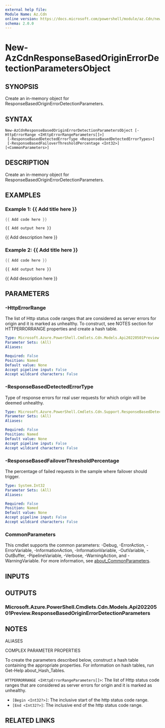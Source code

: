 ```yaml
---
external help file:
Module Name: Az.Cdn
online version: https://docs.microsoft.com/powershell/module/az.Cdn/new-AzCdnResponseBasedOriginErrorDetectionParametersObject
schema: 2.0.0
---
```


# New-AzCdnResponseBasedOriginErrorDetectionParametersObject

## SYNOPSIS
Create an in-memory object for ResponseBasedOriginErrorDetectionParameters.

## SYNTAX

```
New-AzCdnResponseBasedOriginErrorDetectionParametersObject [-HttpErrorRange <IHttpErrorRangeParameters[]>]
 [-ResponseBasedDetectedErrorType <ResponseBasedDetectedErrorTypes>]
 [-ResponseBasedFailoverThresholdPercentage <Int32>] [<CommonParameters>]
```

## DESCRIPTION
Create an in-memory object for ResponseBasedOriginErrorDetectionParameters.

## EXAMPLES

### Example 1: {{ Add title here }}
```powershell
{{ Add code here }}
```

```output
{{ Add output here }}
```

{{ Add description here }}

### Example 2: {{ Add title here }}
```powershell
{{ Add code here }}
```

```output
{{ Add output here }}
```

{{ Add description here }}

## PARAMETERS

### -HttpErrorRange
The list of Http status code ranges that are considered as server errors for origin and it is marked as unhealthy.
To construct, see NOTES section for HTTPERRORRANGE properties and create a hash table.

```yaml
Type: Microsoft.Azure.PowerShell.Cmdlets.Cdn.Models.Api20220501Preview.IHttpErrorRangeParameters[]
Parameter Sets: (All)
Aliases:

Required: False
Position: Named
Default value: None
Accept pipeline input: False
Accept wildcard characters: False
```

### -ResponseBasedDetectedErrorType
Type of response errors for real user requests for which origin will be deemed unhealthy.

```yaml
Type: Microsoft.Azure.PowerShell.Cmdlets.Cdn.Support.ResponseBasedDetectedErrorTypes
Parameter Sets: (All)
Aliases:

Required: False
Position: Named
Default value: None
Accept pipeline input: False
Accept wildcard characters: False
```

### -ResponseBasedFailoverThresholdPercentage
The percentage of failed requests in the sample where failover should trigger.

```yaml
Type: System.Int32
Parameter Sets: (All)
Aliases:

Required: False
Position: Named
Default value: None
Accept pipeline input: False
Accept wildcard characters: False
```

### CommonParameters
This cmdlet supports the common parameters: -Debug, -ErrorAction, -ErrorVariable, -InformationAction, -InformationVariable, -OutVariable, -OutBuffer, -PipelineVariable, -Verbose, -WarningAction, and -WarningVariable. For more information, see [about_CommonParameters](http://go.microsoft.com/fwlink/?LinkID=113216).

## INPUTS

## OUTPUTS

### Microsoft.Azure.PowerShell.Cmdlets.Cdn.Models.Api20220501Preview.ResponseBasedOriginErrorDetectionParameters

## NOTES

ALIASES

COMPLEX PARAMETER PROPERTIES

To create the parameters described below, construct a hash table containing the appropriate properties. For information on hash tables, run Get-Help about_Hash_Tables.


`HTTPERRORRANGE <IHttpErrorRangeParameters[]>`: The list of Http status code ranges that are considered as server errors for origin and it is marked as unhealthy.
  - `[Begin <Int32?>]`: The inclusive start of the http status code range.
  - `[End <Int32?>]`: The inclusive end of the http status code range.

## RELATED LINKS


